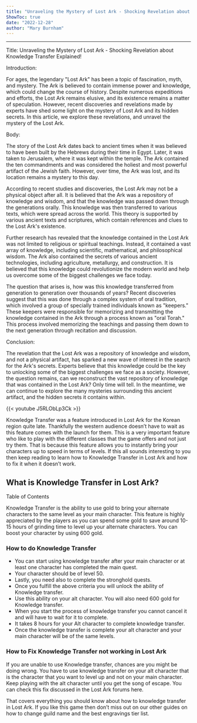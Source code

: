```yaml
---
title: "Unraveling the Mystery of Lost Ark - Shocking Revelation about Knowledge Transfer Explained!"
ShowToc: true 
date: "2022-12-28"
author: "Mary Burnham"
---
```

*****
Title: Unraveling the Mystery of Lost Ark - Shocking Revelation about Knowledge Transfer Explained!

Introduction:

For ages, the legendary "Lost Ark" has been a topic of fascination, myth, and mystery. The Ark is believed to contain immense power and knowledge, which could change the course of history. Despite numerous expeditions and efforts, the Lost Ark remains elusive, and its existence remains a matter of speculation. However, recent discoveries and revelations made by experts have shed some light on the mystery of Lost Ark and its hidden secrets. In this article, we explore these revelations, and unravel the mystery of the Lost Ark.

Body:

The story of the Lost Ark dates back to ancient times when it was believed to have been built by the Hebrews during their time in Egypt. Later, it was taken to Jerusalem, where it was kept within the temple. The Ark contained the ten commandments and was considered the holiest and most powerful artifact of the Jewish faith. However, over time, the Ark was lost, and its location remains a mystery to this day.

According to recent studies and discoveries, the Lost Ark may not be a physical object after all. It is believed that the Ark was a repository of knowledge and wisdom, and that the knowledge was passed down through the generations orally. This knowledge was then transferred to various texts, which were spread across the world. This theory is supported by various ancient texts and scriptures, which contain references and clues to the Lost Ark's existence.

Further research has revealed that the knowledge contained in the Lost Ark was not limited to religious or spiritual teachings. Instead, it contained a vast array of knowledge, including scientific, mathematical, and philosophical wisdom. The Ark also contained the secrets of various ancient technologies, including agriculture, metallurgy, and construction. It is believed that this knowledge could revolutionize the modern world and help us overcome some of the biggest challenges we face today.

The question that arises is, how was this knowledge transferred from generation to generation over thousands of years? Recent discoveries suggest that this was done through a complex system of oral tradition, which involved a group of specially trained individuals known as "keepers." These keepers were responsible for memorizing and transmitting the knowledge contained in the Ark through a process known as "oral Torah." This process involved memorizing the teachings and passing them down to the next generation through recitation and discussion.

Conclusion:

The revelation that the Lost Ark was a repository of knowledge and wisdom, and not a physical artifact, has sparked a new wave of interest in the search for the Ark's secrets. Experts believe that this knowledge could be the key to unlocking some of the biggest challenges we face as a society. However, the question remains, can we reconstruct the vast repository of knowledge that was contained in the Lost Ark? Only time will tell. In the meantime, we can continue to explore the many mysteries surrounding this ancient artifact, and the hidden secrets it contains within.

{{< youtube J5RLObLp3Ck >}} 



Knowledge Transfer was a feature introduced in Lost Ark for the Korean region quite late. Thankfully the western audience doesn’t have to wait as this feature comes with the launch for them. This is a very important feature who like to play with the different classes that the game offers and not just try them. That is because this feature allows you to instantly bring your characters up to speed in terms of levels. If this all sounds interesting to you then keep reading to learn how to Knowledge Transfer in Lost Ark and how to fix it when it doesn’t work.
 
## What is Knowledge Transfer in Lost Ark?
 

 
Table of Contents
 
Knowledge Transfer is the ability to use gold to bring your alternate characters to the same level as your main character. This feature is highly appreciated by the players as you can spend some gold to save around 10-15 hours of grinding time to level up your alternate characters. You can boost your character by using 600 gold.
 
### How to do Knowledge Transfer
 
- You can start using knowledge transfer after your main character or at least one character has completed the main quest.
 - Your character should be of level 50.
 - Lastly, you need also to complete the stronghold quests.
 - Once you fulfill the above criteria you will unlock the ability of Knowledge transfer.
 - Use this ability on your alt character. You will also need 600 gold for Knowledge transfer.
 - When you start the process of knowledge transfer you cannot cancel it and will have to wait for it to complete.
 - It takes 8 hours for your Alt character to complete knowledge transfer.
 - Once the knowledge transfer is complete your alt character and your main character will be of the same levels.

 
### How to Fix Knowledge Transfer not working in Lost Ark
 
If you are unable to use Knowledge transfer, chances are you might be doing wrong. You have to use knowledge transfer on your alt character that is the character that you want to level up and not on your main character. Keep playing with the alt character until you get the song of escape. You can check this fix discussed in the Lost Ark forums here.
 
That covers everything you should know about how to knowledge transfer in Lost Ark. If you like this game then don’t miss out on our other guides on how to change guild name and the best engravings tier list.



